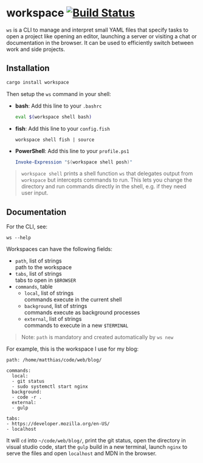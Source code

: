 # workspace [![Build Status](https://travis-ci.com/matthias-t/workspace.svg?branch=master)](https://travis-ci.com/matthias-t/workspace)

`ws` is a CLI to manage and interpret small YAML files that specify tasks to open a project like opening an editor, launching a server or visiting a chat or documentation in the browser. It can be used to efficiently switch between work and side projects.

## Installation

```bash
cargo install workspace
```

Then setup the `ws` command in your shell:

- **bash**: Add this line to your `.bashrc`
  ```bash
  eval $(workspace shell bash)
  ```
- **fish**: Add this line to your `config.fish`
  ```fish
  workspace shell fish | source
  ```
- **PowerShell**: Add this line to your `profile.ps1`
  ```powershell
  Invoke-Expression "$(workspace shell posh)"
  ```

> `workspace shell` prints a shell function `ws` that delegates output from `workspace` but intercepts commands to run. This lets you change the directory and run commands directly in the shell, e.g. if they need user input.

## Documentation

For the CLI, see:
```
ws --help
```

Workspaces can have the following fields:

- `path`, list of strings <br>
  path to the workspace
- `tabs`, list of strings <br>
  tabs to open in `$BROWSER`
- `commands`, table
    - `local`, list of strings <br>
      commands execute in the current shell
    - `background`, list of strings <br>
      commands execute as background processes
    - `external`, list of strings <br>
      commands to execute in a new `$TERMINAL`

> Note: `path` is mandatory and created automatically by `ws new`

For example, this is the workspace I use for my blog:
```
path: /home/matthias/code/web/blog/

commands:
  local:
  - git status
  - sudo systemctl start nginx
  background:
  - code -r .
  external:
  - gulp

tabs:
- https://developer.mozilla.org/en-US/
- localhost
```
It will `cd` into `~/code/web/blog/`, print the git status, open the directory in visual studio code, start the `gulp` build in a new terminal, launch `nginx` to serve the files and open `localhost` and MDN in the browser.
